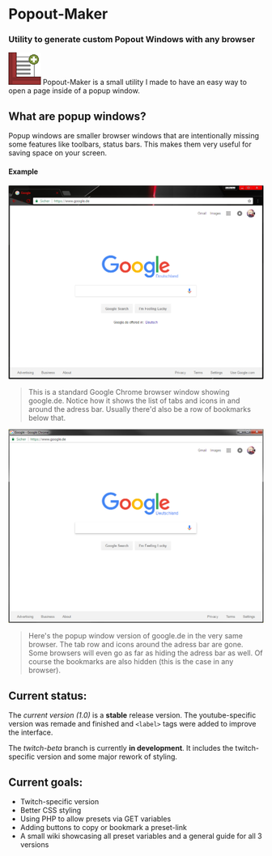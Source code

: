 # Popout-Maker
### Utility to generate custom Popout Windows with any browser


![Icon](https://raw.githubusercontent.com/Mitsunee/Popout-Maker/master/assets/icon64.gif) Popout-Maker is a small utility I made to have an easy way to open a page inside of a popup window.

## What are popup windows?


Popup windows are smaller browser windows that are intentionally missing some features like toolbars, status bars. This makes them very useful for saving space on your screen.

#### Example

![Standard Browser Window Screenshot](https://raw.githubusercontent.com/Mitsunee/Popout-Maker/master/assets/gitimg1.png)
> This is a standard Google Chrome browser window showing google.de. Notice how it shows the list of tabs and icons in and around the adress bar. Usually there'd also be a row of bookmarks below that.

![Popup Browser Window Screenshot](https://raw.githubusercontent.com/Mitsunee/Popout-Maker/master/assets/gitimg2.png)
> Here's the popup window version of google.de in the very same browser. The tab row and icons around the adress bar are gone. Some browsers will even go as far as hiding the adress bar as well. Of course the bookmarks are also hidden (this is the case in any browser).

## Current status:


The _current version (1.0)_ is a **stable** release version. The youtube-specific version was remade and finished and `<label>` tags were added to improve the interface.

The _twitch-beta_ branch is currently **in development**. It includes the twitch-specific version and some major rework of styling.

## Current goals:


- Twitch-specific version
- Better CSS styling
- Using PHP to allow presets via GET variables
- Adding buttons to copy or bookmark a preset-link
- A small wiki showcasing all preset variables and a general guide for all 3 versions
